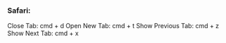 ### Safari:
Close Tab: cmd + d
Open New Tab: cmd + t
Show Previous Tab: cmd + z
Show Next Tab: cmd + x

